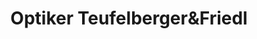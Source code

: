 ---
title: "Optiker Teufelberger&Friedl"
url: /voecklabruck/optiker-teufelbergerundfriedl/
shop: Optiker
---
